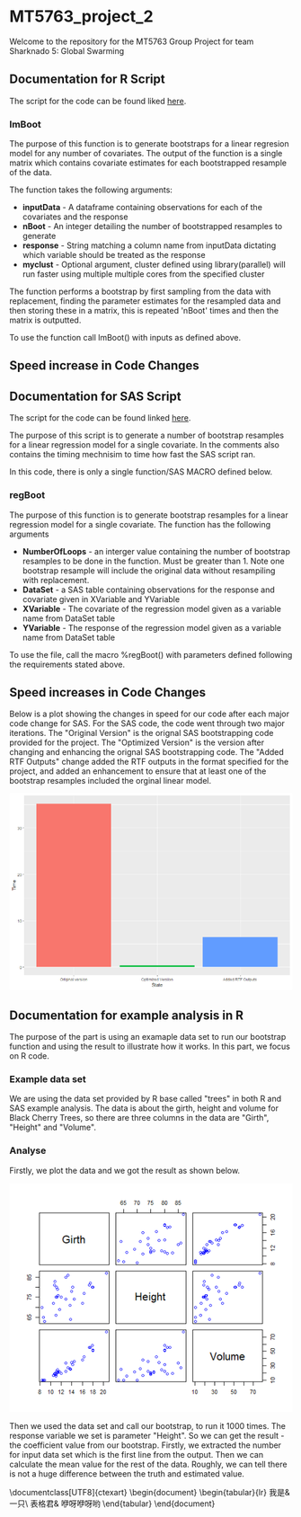 # MT5763_project_2

Welcome to the repository for the MT5763 Group Project for team Sharknado 5: Global Swarming

## Documentation for R Script
The script for the code can be found liked [here](https://github.com/StatsThoughts/MT5763_project_2/blob/master/code/lmBoot.R).

### lmBoot
The purpose of this function is to generate bootstraps for a linear regresion model for any number of covariates. The output of the function is a single matrix which contains covariate estimates for each bootstrapped resample of the data.

The function takes the following arguments:
* **inputData** - A dataframe containing observations for each of the covariates and the response
* **nBoot** - An integer detailing the number of bootstrapped resamples to generate
* **response** - String matching a column name from inputData dictating which variable should be treated as the response
* **myclust** - Optional argument, cluster defined using library(parallel) will run faster using multiple multiple cores from the specified cluster

The function performs a bootstrap by first sampling from the data with replacement, finding the parameter estimates for the resampled data and then storing these in a matrix, this is repeated 'nBoot' times and then the matrix is outputted. 

To use the function call lmBoot() with inputs as defined above. 

## Speed increase in Code Changes

## Documentation for SAS Script
The script for the code can be found linked [here](https://github.com/StatsThoughts/MT5763_project_2/blob/master/code/regBoot.sas). 

The purpose of this script is to generate a number of bootstrap resamples for a linear regression model for a single covariate. In the comments also contains the timing mechnisim to time how fast the SAS script ran. 

In this code, there is only a single function/SAS MACRO defined below. 

### regBoot
The purpose of this function is to generate bootstrap resamples for a linear regression model for a single covariate. The function has the following arguments 
* **NumberOfLoops** - an interger value containing the number of bootstrap resamples to be done in the function. Must be greater than 1.  Note one bootstrap resample will include the original data without resampiling with replacement. 
* **DataSet** - a SAS table containing observations for the response and covariate given in XVariable and YVariable 
* **XVariable** - The covariate of the regression model given as a variable name from DataSet table
* **YVariable** - The response of the regression model given as a variable name from DataSet table

To use the file, call the macro %regBoot() with parameters defined following the requirements stated above. 

## Speed increases in Code Changes

Below is a plot showing the changes in speed for our code after each major code change for SAS. For the SAS code, the code went through two major iterations. The "Original Version" is the orignal SAS bootstrapping code provided for the project. The  "Optimized Version" is the version after changing and enhancing the orignal SAS bootstrapping code. The "Added RTF Outputs" change added the RTF outputs in the format specified for the project, and added an enhancement to ensure that at least one of the bootstrap resamples included the orginal linear model. 

![fig 1](https://github.com/StatsThoughts/MT5763_project_2/blob/master/Plots/SAS%20Time%20Plots.png)

## Documentation for example analysis in R 
The purpose of the part is using an examaple data set to run our bootstrap function and using the result to illustrate how it works. 
In this part, we focus on R code. 

### Example data set 
We are using the data set provided by R base called "trees" in both R and SAS example analysis. The data is about the girth, height and volume for Black Cherry Trees, so there are three columns in the data are "Girth", "Height" and "Volume". 
 
  
### Analyse 
Firstly, we plot the data and we got the result as shown below. 

![fig 1](https://github.com/StatsThoughts/MT5763_project_2/blob/master/Plots/trees_plot.png)

Then we used the data set and call our bootstrap, to run it 1000 times. The response variable we set is parameter "Height". So we can get the result - the coefficient value from our bootstrap. Firstly, we extracted the number for input data set which is the first line from the output. Then we can calculate the mean value for the rest of the data. Roughly, we can tell there is not a huge difference between the truth and estimated value. 

\documentclass[UTF8]{ctexart}
\begin{document}
\begin{tabular}{lr}
我是& 一只\\
表格君& 咿呀咿呀哟
\end{tabular}
\end{document}




